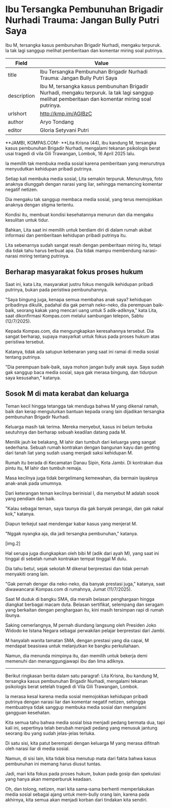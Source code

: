 # Ibu Tersangka Pembunuhan Brigadir Nurhadi Trauma: Jangan Bully Putri Saya

Ibu M, tersangka kasus pembunuhan Brigadir Nurhadi, mengaku terpuruk. Ia tak lagi sanggup melihat pemberitaan dan komentar miring soal putrinya.

| Field       | Value                                                       |
|-------------|-------------------------------------------------------------|
| title       | Ibu Tersangka Pembunuhan Brigadir Nurhadi Trauma: Jangan Bully Putri Saya |
| description | Ibu M, tersangka kasus pembunuhan Brigadir Nurhadi, mengaku terpuruk. Ia tak lagi sanggup melihat pemberitaan dan komentar miring soal putrinya. |
| urlshort    | http://kmp.im/AGIBzC |
| author      | Aryo Tondang |
| editor      | Gloria Setyvani Putri |

**JAMBI, KOMPAS.COM- **Lita Krisna (44), ibu kandung M, tersangka kasus pembunuhan Brigadir Nurhadi, mengalami tekanan psikologis berat usai tragedi di vila Gili Trawangan, Lombok, 16 April 2025 lalu.

Ia memilih tak membuka media sosial karena pemberitaan yang menurutnya menyudutkan kehidupan pribadi putrinya.

Setiap kali membuka media sosial, Lita semakin terpuruk. Menurutnya, foto anaknya diunggah dengan narasi yang liar, sehingga memancing komentar negatif netizen.

Dia mengaku tak sanggup membaca media sosial, yang terus memojokkan anaknya dengan stigma tertentu.

Kondisi itu, membuat kondisi kesehatannya menurun dan dia mengaku kesulitan untuk tidur.

Bahkan, Lita saat ini memilih untuk berdiam diri di dalam rumah akibat informasi dan pemberitaan kehidupan pribadi putrinya itu.

Lita sebenarnya sudah sangat resah dengan pemberitaan miring itu, tetapi dia tidak tahu harus berbuat apa. Dia tidak mampu membendung narasi-narasi miring tentang putrinya.

## Berharap masyarakat fokus proses hukum 

Saat ini, kata Lita, masyarakat justru fokus mengulik kehidupan pribadi putrinya, bukan pada peristiwa pembunuhannya.

\"Saya bingung juga, kenapa semua membahas anak saya? kehidupan pribadinya dikulik, padahal dia gak pernah neko-neko, dia perempuan baik-baik, seorang kakak yang mencari uang untuk 5 adik-adiknya,\" kata Lita, saat dikonfirmasi Kompas.com melalui sambungan telepon, Sabtu (12/7/2025).

Kepada Kompas.com, dia mengungkapkan keresahannya tersebut. Dia sangat berharap, supaya masyarkat untuk fokus pada proses hukum atas peristiwa tersebut.

Katanya, tidak ada satupun kebenaran yang saat ini ramai di media sosial tentang putrinya.

\"Dia perempuan baik-baik, saya mohon jangan bully anak saya. Saya sudah gak sanggup baca media sosial, saya gak merasa bingung, dan tidurpun saya kesusahan,\" katanya.

## Sosok M di mata kerabat dan keluarga

Teman kecil hingga tetangga tak menduga bahwa M yang dikenal ramah, baik dan kerap mengulurkan bantuan kepada orang lain dijadikan tersangka pembunuhan Brigadir Nurhadi.

Keluarga masih tak terima. Mereka menyebut, kasus ini belum terbuka seutuhnya dan berharap sebuah keadilan datang pada M.

Menilik jauh ke belakang, M lahir dan tumbuh dari keluarga yang sangat sederhana. Sebuah rumah kontrakan dengan bangunan kayu dan genting dari tanah liat yang sudah usang menjadi saksi kehidupan M.

Rumah itu berada di Kecamatan Danau Sipin, Kota Jambi. Di kontrakan dua pintu itu, M lahir dan tumbuh remaja.

Masa kecilnya juga tidak bergelimang kemewahan, dia bermain layaknya anak-anak pada umumnya.

Dari keterangan teman kecilnya berinisial I, dia menyebut M adalah sosok yang pendiam dan baik.

\"Kalau sebagai teman, saya taunya dia gak banyak perangai, dan gak nakal kok,\" katanya.

Diapun terkejut saat mendengar kabar kasus yang menjerat M.

\"Nggak nyangka aja, dia jadi tersangka pembunuhan,\" katanya.

\[img.2\]

Hal serupa juga diungkapkan oleh bibi M (adik dari ayah M), yang saat ini tinggal di sebelah rumah kontrakan tempat tinggal M dulu.

Dia tahu betul, sejak sekolah M dikenal berprestasi dan tidak pernah menyakiti orang lain.

\"Gak pernah dengar dia neko-neko, dia banyak prestasi juga,\" katanya, saat diwawancarai Kompas.com di rumahnya, Jumat (11/7/2025).

Saat M duduk di bangku SMA, dia meraih belasan penghargaan hingga diangkat berbagai macam duta. Belasan sertifikat, selempang dan seragam yang berkaitan dengan penghargaan itu, kini masih tersimpan rapi di rumah ibunya.

Saking cemerlangnya, M pernah diundang langsung oleh Presiden Joko Widodo ke Istana Negara sebagai perwakilan pelajar berprestasi dari Jambi.

M hanyalah wanita tamatan SMA, dengan prestasi yang dia capai, M mendapat beasiswa untuk melanjutkan ke bangku perkuliahaan.

Namun, dia menunda mimpinya itu, dan memilih untuk bekerja demi memenuhi dan menanggungjawapi ibu dan lima adiknya.

---
Berikut ringkasan berita dalam satu paragraf: Lita Krisna, ibu kandung M, tersangka kasus pembunuhan Brigadir Nurhadi, mengalami tekanan psikologis berat setelah tragedi di Vila Gili Trawangan, Lombok.

 Ia merasa kesal karena media sosial memojokkan kehidupan pribadi putrinya dengan narasi liar dan komentar negatif netizen, sehingga membuatnya tidak sanggup membuka media sosial dan mengalami gangguan kesehatan.



Kita semua tahu bahwa media sosial bisa menjadi pedang bermata dua, tapi kali ini, sepertinya telah berubah menjadi pedang yang menusuk jantung seorang ibu yang sudah jelas-jelas terluka.

 Di satu sisi, kita patut berempati dengan keluarga M yang merasa difitnah oleh narasi liar di media sosial.

 Namun, di sisi lain, kita tidak bisa menutup mata dari fakta bahwa kasus pembunuhan ini memang harus diusut tuntas.

 Jadi, mari kita fokus pada proses hukum, bukan pada gosip dan spekulasi yang hanya akan memperburuk keadaan.

 Oh, dan tolong, netizen, mari kita sama-sama berhenti memperlakukan media sosial sebagai ajang untuk mem-bully orang lain, karena pada akhirnya, kita semua akan menjadi korban dari tindakan kita sendiri.
